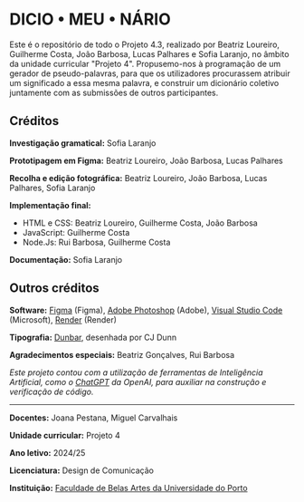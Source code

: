 # DICIO &bull; MEU &bull; NÁRIO
Este é o repositório de todo o Projeto 4.3, realizado por Beatriz Loureiro, Guilherme Costa, João Barbosa, Lucas Palhares e Sofia Laranjo, no âmbito da unidade curricular "Projeto 4". Propusemo-nos à programação de um gerador de pseudo-palavras, para que os utilizadores procurassem atribuir um significado a essa mesma palavra, e construir um dicionário coletivo juntamente com as submissões de outros participantes.

## Créditos
**Investigação gramatical:** Sofia Laranjo

**Prototipagem em Figma:** Beatriz Loureiro, João Barbosa, Lucas Palhares

**Recolha e edição fotográfica:** Beatriz Loureiro, João Barbosa, Lucas Palhares, Sofia Laranjo

**Implementação final:**
- HTML e CSS: Beatriz Loureiro, Guilherme Costa, João Barbosa
- JavaScript: Guilherme Costa
- Node.Js: Rui Barbosa, Guilherme Costa

**Documentação:** Sofia Laranjo

## Outros créditos
**Software:**
[Figma](https://www.figma.com/) (Figma),
[Adobe Photoshop](https://www.adobe.com/products/photoshop.html) (Adobe),
[Visual Studio Code](https://code.visualstudio.com/) (Microsoft),
[Render](https://render.com) (Render)

**Tipografia:** [Dunbar](https://cjtype.com/dunbar/), desenhada por CJ Dunn

**Agradecimentos especiais:** Beatriz Gonçalves, Rui Barbosa


*Este projeto contou com a utilização de ferramentas de Inteligência Artificial, como o [ChatGPT](https://chatgpt.com) da OpenAI, para auxiliar na construção e verificação de código.*

---

**Docentes:** Joana Pestana, Miguel Carvalhais

**Unidade curricular:** Projeto 4

**Ano letivo:** 2024/25

**Licenciatura:** Design de Comunicação

**Instituição:** [Faculdade de Belas Artes da Universidade do Porto](https://www.up.pt/fbaup/)
